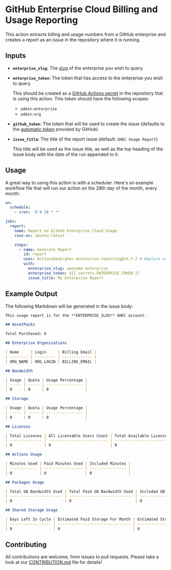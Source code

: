 # GitHub Enterprise Cloud Billing and Usage Reporting

This action extracts billing and usage numbers from a GitHub enterprise and
creates a report as an issue in the repository where it is running.

## Inputs

- **`enterprise_slug`**: The
  [slug](https://en.wikipedia.org/wiki/Clean_URL#Slug) of the enterprise you
  wish to query
- **`enterprise_token`**: The token that has access to the enterprise you wish
  to query

  This should be created as a
  [GitHub Actions secret](https://docs.github.com/en/actions/security-for-github-actions/security-guides/using-secrets-in-github-actions#creating-secrets-for-a-repository)
  in the repository that is using this action. This token should have the
  following scopes:

  - `admin:enterprise`
  - `admin:org`

- **`github_token`**: The token that will be used to create the issue (defaults
  to the
  [automatic token](https://docs.github.com/en/actions/security-for-github-actions/security-guides/automatic-token-authentication)
  provided by GitHub)
- **`issue_title`**: The title of the report issue (default:
  `GHEC Usage Report`)

  This title will be used as the issue title, as well as the top heading of the
  issue body with the date of the run appended to it.

## Usage

A great way to using this action is with a scheduler. Here's an example workflow
file that will run our action on the 28th day of the month, every month:

```yaml
on:
  schedule:
    - cron: '0 0 28 * *'

jobs:
  report:
    name: Report on GitHub Enterprise Cloud Usage
    runs-on: ubuntu-latest

    steps:
      - name: Generate Report
        id: report
        uses: ActionsDesk/ghec-enterprise-reporting@vX.Y.Z # Replace with the latest version
        with:
          enterprise_slug: awesome-enterprise
          enterprise_token: ${{ secrets.ENTERPRISE_TOKEN }}
          issue_title: My Enterprise Report
```

## Example Output

The following Markdown will be generated in the issue body:

```markdown
This usage report is for the **ENTERPRISE_SLUG** GHEC account.

## AssetPacks

Total Purchased: 6

## Enterprise Organizations

| Name     | Login     | Billing Email |
| -------- | --------- | ------------- |
| ORG_NAME | ORG_LOGIN | BILLING_EMAIL |

## Bandwidth

| Usage | Quota | Usage Percentage |
| ----- | ----- | ---------------- |
| 0     | 0     | 0                |

## Storage

| Usage | Quota | Usage Percentage |
| ----- | ----- | ---------------- |
| 0     | 0     | 0                |

## Licenses

| Total Licenses | All Licensable Users Count | Total Available Licenses |
| -------------- | -------------------------- | ------------------------ |
| 0              | 0                          | 0                        |

## Actions Usage

| Minutes Used | Paid Minutes Used | Included Minutes |
| ------------ | ----------------- | ---------------- |
| 0            | 0                 | 0                |

## Packages Usage

| Total GB Bandwidth Used | Total Paid GB Bandwidth Used | Included GB Bandwidth |
| ----------------------- | ---------------------------- | --------------------- |
| 0                       | 0                            | 0                     |

## Shared Storage Usage

| Days Left In Cycle | Estimated Paid Storage For Month | Estimated Storage For Month |
| ------------------ | -------------------------------- | --------------------------- |
| 0                  | 0                                | 0                           |
```

## Contributing

All contributions are welcome, from issues to pull requests. Please take a look
at our [CONTRIBUTION.md](CONTRIBUTION.md) file for details!
